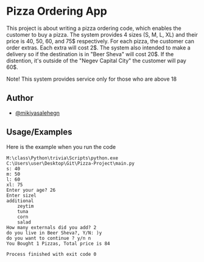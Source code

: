 
# Pizza Ordering App
This project is about writing a pizza ordering code, which enables the customer to buy a pizza. The system provides 4 sizes (S, M, L, XL) and their price is 40, 50, 60, and 75$ respectively.
For each pizza, the customer can order extras. Each extra will cost 2$. The system also intended to make a delivery so if the destination is in "Beer Sheva" will cost 20$. If the distention, it's outside of the "Negev Capital City" the customer will pay 60$.

Note! This system provides service only for those who are above 18




## Author

- [@mikiyasalehegn](https://www.github.com/mikiyasalehegn)


## Usage/Examples
Here is the example when you run the code
```
M:\class\Python\trivia\Scripts\python.exe C:\Users\user\Desktop\Git\Pizza-Project\main.py 
s: 40
m: 50
l: 60
xl: 75
Enter your age? 26
Enter sizel
additional
	zeytim
	tuna
	corn
	salad
How many externals did you add? 2
do you live in Beer Sheva?, Y/N: )y
do you want to continue ? y/n n
You Bought 1 Pizzas, Total price is 84

Process finished with exit code 0
```


